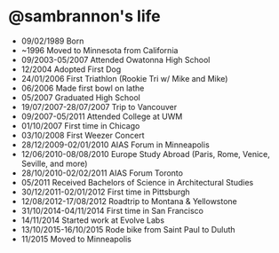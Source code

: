 @sambrannon's life
===============

- 09/02/1989 Born
- ~1996 Moved to Minnesota from California
- 09/2003-05/2007 Attended Owatonna High School
- 12/2004 Adopted First Dog
- 24/01/2006 First Triathlon (Rookie Tri w/ Mike and Mike)
- 06/2006 Made first bowl on lathe
- 05/2007 Graduated High School
- 19/07/2007-28/07/2007 Trip to Vancouver
- 09/2007-05/2011 Attended College at UWM
- 01/10/2007 First time in Chicago
- 03/10/2008 First Weezer Concert
- 28/12/2009-02/01/2010 AIAS Forum in Minneapolis
- 12/06/2010-08/08/2010 Europe Study Abroad (Paris, Rome, Venice, Seville, and more)
- 28/10/2010-02/02/2011 AIAS Forum Toronto
- 05/2011 Received Bachelors of Science in Architectural Studies
- 30/12/2011-02/01/2012 First time in Pittsburgh
- 12/08/2012-17/08/2012 Roadtrip to Montana & Yellowstone
- 31/10/2014-04/11/2014 First time in San Francisco
- 14/11/2014 Started work at Evolve Labs
- 13/10/2015-16/10/2015 Rode bike from Saint Paul to Duluth
- 11/2015 Moved to Minneapolis
